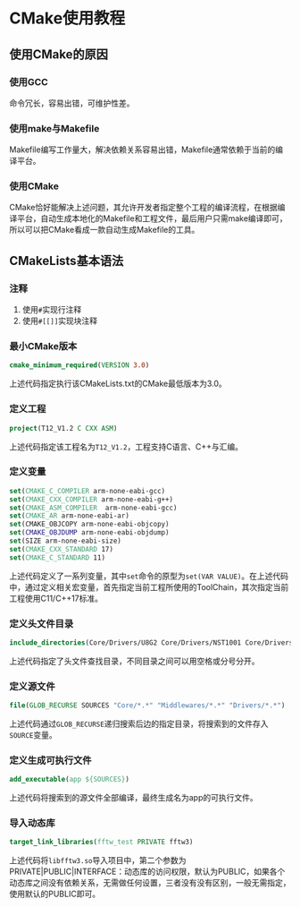 # CMake使用教程

## 使用CMake的原因

### 使用GCC

命令冗长，容易出错，可维护性差。

### 使用make与Makefile

Makefile编写工作量大，解决依赖关系容易出错，Makefile通常依赖于当前的编译平台。

### 使用CMake

CMake恰好能解决上述问题，其允许开发者指定整个工程的编译流程，在根据编译平台，自动生成本地化的Makefile和工程文件，最后用户只需make编译即可，所以可以把CMake看成一款自动生成Makefile的工具。

## CMakeLists基本语法

### 注释

1. 使用`#`实现行注释
2. 使用`#[[]]`实现块注释

### 最小CMake版本

```cmake
cmake_minimum_required(VERSION 3.0)
```

上述代码指定执行该CMakeLists.txt的CMake最低版本为3.0。

### 定义工程

```cmake
project(T12_V1.2 C CXX ASM)
```

上述代码指定该工程名为`T12_V1.2`，工程支持C语言、C++与汇编。

### 定义变量

```cmake
set(CMAKE_C_COMPILER arm-none-eabi-gcc)
set(CMAKE_CXX_COMPILER arm-none-eabi-g++)
set(CMAKE_ASM_COMPILER  arm-none-eabi-gcc)
set(CMAKE_AR arm-none-eabi-ar)
set(CMAKE_OBJCOPY arm-none-eabi-objcopy)
set(CMAKE_OBJDUMP arm-none-eabi-objdump)
set(SIZE arm-none-eabi-size)
set(CMAKE_CXX_STANDARD 17)
set(CMAKE_C_STANDARD 11)
```

上述代码定义了一系列变量，其中`set`命令的原型为`set(VAR VALUE)`。在上述代码中，通过定义相关宏变量，首先指定当前工程所使用的ToolChain，其次指定当前工程使用C11/C++17标准。

### 定义头文件目录

```cmake
include_directories(Core/Drivers/U8G2 Core/Drivers/NST1001 Core/Drivers/EC11 Core/Drivers/24Cxx Core/Drivers/PID)
```

上述代码指定了头文件查找目录，不同目录之间可以用空格或分号分开。

### 定义源文件

```cmake
file(GLOB_RECURSE SOURCES "Core/*.*" "Middlewares/*.*" "Drivers/*.*")
```

上述代码通过`GLOB_RECURSE`递归搜索后边的指定目录，将搜索到的文件存入`SOURCE`变量。

### 定义生成可执行文件

```cmake
add_executable(app ${SOURCES})
```

上述代码将搜索到的源文件全部编译，最终生成名为app的可执行文件。

### 导入动态库

```cmake
target_link_libraries(fftw_test PRIVATE fftw3)
```

上述代码将`libfftw3.so`导入项目中，第二个参数为PRIVATE|PUBLIC|INTERFACE：动态库的访问权限，默认为PUBLIC，如果各个动态库之间没有依赖关系，无需做任何设置，三者没有没有区别，一般无需指定，使用默认的PUBLIC即可。


